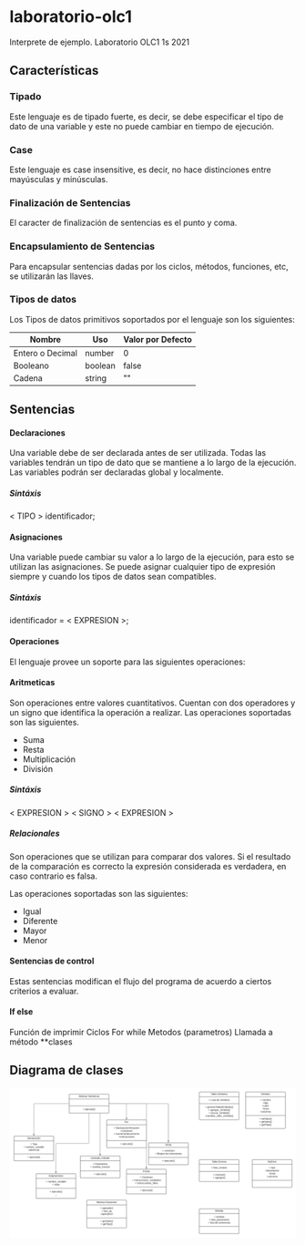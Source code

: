 # laboratorio-olc1
Interprete de ejemplo. Laboratorio OLC1 1s 2021

## Características 

### Tipado 
Este lenguaje es de tipado fuerte, es decir, se debe especificar el tipo de dato de una variable y este no puede cambiar en tiempo de ejecución. 

### Case 
Este lenguaje es case insensitive, es decir, no hace distinciones entre mayúsculas y minúsculas. 

### Finalización de Sentencias 
El caracter de finalización de sentencias es el punto y coma.

### Encapsulamiento de Sentencias 
Para encapsular sentencias dadas por los ciclos, métodos, funciones, etc, se utilizarán las llaves.

### Tipos de datos 
Los Tipos de datos primitivos soportados por el lenguaje son los siguientes: 

|Nombre   |Uso   |Valor por Defecto   |
|---      |---      |---              |
|Entero o Decimal   |number      |0                |
|Booleano |boolean  |false            |
|Cadena   |string   |""               |
## Sentencias 

#### Declaraciones
Una variable debe de ser declarada antes de ser utilizada. Todas las variables tendrán un tipo de dato que se mantiene a lo largo de la ejecución.
Las variables podrán ser declaradas global y localmente.

##### Sintáxis
  < TIPO > identificador; 
  
#### Asignaciones 
Una variable puede cambiar su valor a lo largo de la ejecución, para esto se utilizan las asignaciones. Se puede asignar cualquier tipo de expresión siempre y cuando los 
tipos de datos sean compatibles.

##### Sintáxis
  identificador = < EXPRESION >;

#### Operaciones
El lenguaje provee un soporte para las siguientes operaciones: 
#### Aritmeticas
 Son operaciones entre valores cuantitativos. Cuentan con dos operadores y un signo que identifica la operación a realizar. Las operaciones soportadas son las siguientes. 
 
 - Suma 
 - Resta 
 - Multiplicación 
 - División
 
 ##### Sintáxis
 < EXPRESION > < SIGNO > < EXPRESION >
 
##### Relacionales
Son operaciones que se utilizan para comparar dos valores. Si el resultado de la comparación es correcto la expresión considerada es verdadera, en caso contrario es falsa. 

Las operaciones soportadas son las siguientes: 
- Igual
- Diferente
- Mayor
- Menor

#### Sentencias de control
Estas sentencias modifican el flujo del programa de acuerdo a ciertos criterios a evaluar. 
#### If else


Función de imprimir
Ciclos
For 
while
 Metodos (parametros)
Llamada a método 
**clases

## Diagrama de clases 
![image](https://github.com/devemg/laboratorio-olc1/blob/master/images/clases.png)
